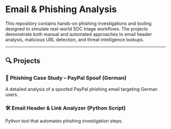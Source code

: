 # Email & Phishing Analysis

This repository contains hands-on phishing investigations and tooling designed to simulate real-world SOC triage workflows. The projects demonstrate both manual and automated approaches to email header analysis, malicious URL detection, and threat intelligence lookups.

---

## 🔍 Projects

### 📧 Phishing Case Study – PayPal Spoof (German)
A detailed analysis of a spoofed PayPal phishing email targeting German users.

### 🛠 Email Header & Link Analyzer (Python Script)
Python tool that automates phishing investigation steps.

